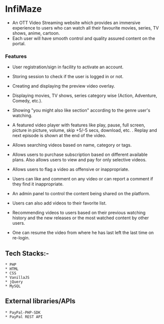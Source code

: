# InfiMaze
* An OTT Video Streaming website which provides an immersive experience to users who can watch all their favourite movies, series, TV shows, anime, cartoon.
* Each user will have smooth control and quality assured content on the portal.
   
### Features
* User registration/sign in facility to activate an account.
* Storing session to check if the user is logged in or not.
* Creating and displaying the preview video overlay.
* Displaying movies, TV shows, series category wise (Action, Adventure, Comedy, etc.).
* Showing "you might also like section" according to the genre user's watching.
* A featured video player with features like play, pause, full screen, picture in picture, volume, skip +5/-5 secs, download, etc. . Replay and next episode is shown at the end of the video.

* Allows searching videos based on name, category or tags.

* Allows users to purchase subscription based on different available plans. Also allows users to view and pay for only selective videos.
* Allows users to flag a video as offensive or inappropriate.
* Users can like and comment on any video or can report a comment if they find it inappropriate.
* An admin panel to control the content being shared on the platform.
* Users can also add videos to their favorite list.
* Recommending videos to users based on their previous watching history and the new releases or the most watched content by other users.
* One can resume the video from where he has last left the last time on re-login.

## Tech Stacks:-
    * PHP
    * HTML
    * CSS
    * VanillaJS
    * jQuery
    * MySQL

## External libraries/APIs
    * PayPal-PHP-SDK
    * PayPal REST API
